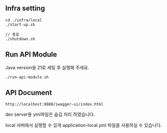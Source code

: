## Infra setting
```text
cd ./infra/local
./start-up.sh

// 종료
./shutdown.sh
```

## Run API Module
Java version을 21로 세팅 후 실행해 주세요.
```
./run-api-module.sh
```

## API Document
```
http://localhost:8080/swagger-ui/index.html
```

dev server용 yml파일은 숨김 처리 하였습니다.

local 서버에서 실행할 수 있게 application-local.yml 파일을 사용하실 수 있습니다.
